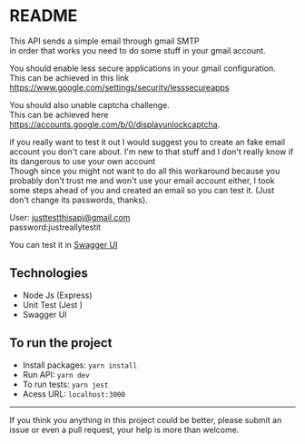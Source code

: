 # README

This API sends a simple email through gmail SMTP  
in order that works you need to do some stuff in your gmail account.

You should enable less secure applications in your gmail configuration.  
This can be achieved in this link <https://www.google.com/settings/security/lesssecureapps>

You should also unable captcha challenge.  
This can be achieved here <https://accounts.google.com/b/0/displayunlockcaptcha>.

if you really want to test it out I would suggest you to create an fake email account you don't care about. I'm new to that stuff and I don't really know if its dangerous to use your own account  
Though since you might not want to do all this workaround because you probably don't trust me and won't use your email account either, I took some steps ahead of you and created an email so you can test it. (Just don't change its passwords, thanks).

User: justtestthisapi@gmail.com  
password:justreallytestit

You can test it in [Swagger UI](https://send-email-smtp-cas.herokuapp.com/)

## Technologies

- Node Js (Express)
- Unit Test (Jest )
- Swagger UI

## To run the project

- Install packages: `yarn install`
- Run API: `yarn dev`
- To run tests: `yarn jest`
- Acess URL: `localhost:3000`

---

If you think you anything in this project could be better, please submit an issue or even a pull request, your help is more than welcome.
